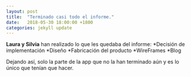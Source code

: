 ```yaml
---
layout: post
title:  "Terminado casi todo el informe."
date:   2018-05-30 18:00:00 +1800
categories: jekyll update
---
```

**Laura y Silvia** han realizado lo que les quedaba del informe:
	*Decisión de implementación
	*Diseño
	*Fabricación del producto
	*WireFrames
	*Blog

Dejando así, solo la parte de la app que no la han terminado aún y es lo único que tenían que hacer.




